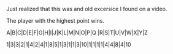 Just realized that this was and old excersice I found on a video.


The player with the highest point wins.


A|B|C|D|E|F|G|H|I|J|K|L|M|N|O|P|Q |R|S|T|U|V|W|X|Y|Z

1|3|3|2|1|4|2|4|1|8|5|1|3|1|1|3|10|1|1|1|1|4|4|8|4|10
